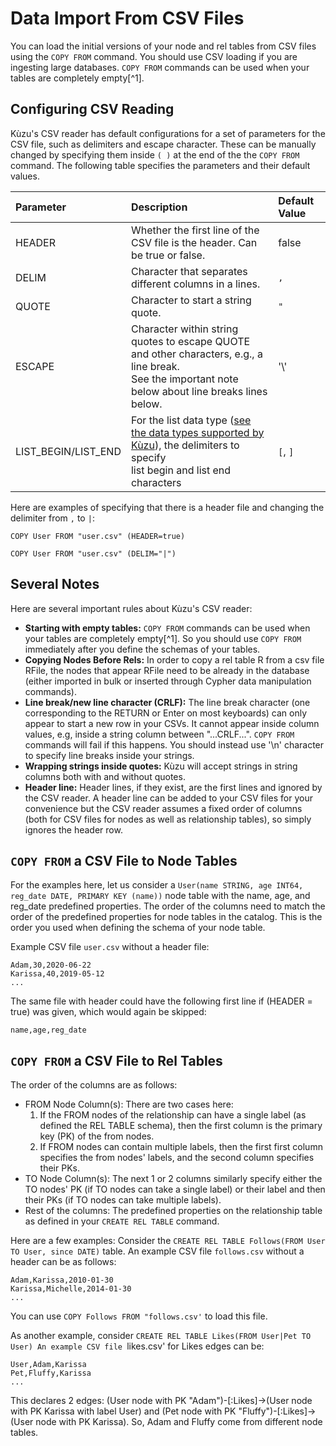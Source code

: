 
# Data Import From CSV Files
You can load the initial versions of your node and rel tables from CSV files 
using the `COPY FROM` command. You should use CSV loading if you are ingesting large databases. 
`COPY FROM` commands can be used when your tables are completely empty[^1]. 

## Configuring CSV Reading
Kùzu's CSV reader has default configurations for a set of parameters for the CSV file, such as delimiters 
and escape character. These can be manually changed by specifying them inside `( )` at the end of the
the `COPY FROM` command. The following table specifies the parameters and their default values.

| Parameter | Description | Default Value |
|:-----|:-----|:-----|
| HEADER | Whether the first line of the CSV file is the header. Can be true or false. | false |
| DELIM | Character that separates different columns in a lines. | `,`|
| QUOTE | Character to start a string quote. | `"` |
| ESCAPE | Character within string quotes to escape QUOTE and other characters, e.g., a line break. <br/> See the important note below about line breaks lines below.| '\\' |
| LIST_BEGIN/LIST_END | For the list data type ([see the data types supported by Kùzu](...)), the delimiters to specify <br/> list begin and list end characters | `[`, `]`|

Here are examples of specifying that there is a header file and changing the delimiter from `,` to `|`:
```
COPY User FROM "user.csv" (HEADER=true)

COPY User FROM "user.csv" (DELIM="|")
```

## Several Notes
Here are several important rules about Kùzu's CSV reader: 
- **Starting with empty tables:** `COPY FROM` commands can be used when your tables are completely empty[^1]. So you should 
use `COPY FROM` immediately after you define the schemas of your tables. 
- **Copying Nodes Before Rels:** In order to copy a rel table R from a csv file RFile, the nodes that appear RFile need to be 
already in the database (either imported in bulk or inserted through Cypher data manipulation commands).
- **Line break/new line character (CRLF):** The line break character (one corresponding to the RETURN or Enter on most keyboards) can 
only appear to start a new row in your CSVs. It cannot appear inside column values, e.g, inside a string column between "...CRLF...". 
`COPY FROM` commands will fail if this happens. You should instead use '\n' character to specify line breaks inside your strings.
- **Wrapping strings inside quotes:** Kùzu will accept strings in string columns both with and without quotes. 
- **Header line:** Header lines, if they exist, are the first lines and ignored by the CSV reader. A header line can be added to your 
   CSV files for your convenience but the CSV reader assumes a fixed order of columns (both for CSV files for nodes as well as relationship 
   tables), so simply ignores the header row.
  
## `COPY FROM` a CSV File to Node Tables 
For the examples here, let us consider a `User(name STRING, age INT64, reg_date DATE, PRIMARY KEY (name))` 
node table with the name, age, and reg_date predefined properties. The order of the columns need to 
match the order of the predefined properties for node tables in the catalog. This is the order you used 
when defining the schema of your node table. 

Example CSV file `user.csv` without a header file:
```
Adam,30,2020-06-22
Karissa,40,2019-05-12
...
```
The same file with header could have the following first line if (HEADER = true) was given, which would again be skipped:
```
name,age,reg_date
```
## `COPY FROM` a CSV File to Rel Tables

The order of the columns are as follows:
  - FROM Node Column(s): There are two cases here:
    1. If the FROM nodes of the relationship can have a single label (as defined the REL TABLE schema), 
       then the first column is the primary key (PK) of the from nodes.
    3. If FROM nodes can contain multiple labels, then the first first column specifies the from nodes' 
       labels, and the second column specifies their PKs.
  - TO Node Column(s): The next 1 or 2 columns similarly specify either the TO nodes' PK (if TO nodes can take a single label) or their label and then their PKs (if TO nodes can take multiple labels).
  - Rest of the columns: The predefined properties on the relationship table as defined in your `CREATE REL TABLE` command. 

Here are a few examples:
Consider the `CREATE REL TABLE Follows(FROM User TO User, since DATE)` table. An example CSV file `follows.csv` without a header 
can be as follows:
```
Adam,Karissa,2010-01-30
Karissa,Michelle,2014-01-30
...
```
You can use `COPY Follows FROM "follows.csv'` to load this file.

As another example, consider `CREATE REL TABLE Likes(FROM User|Pet TO User) An example CSV file `likes.csv' for Likes edges can be:
```
User,Adam,Karissa
Pet,Fluffy,Karissa
...
```
This declares 2 edges: (User node with PK "Adam")-[:Likes]->(User node with PK Karissa with label User) and (Pet node with PK "Fluffy")-[:Likes]->(User node with PK Karissa). So, Adam and Fluffy come from different node tables.
